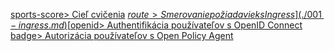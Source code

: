 
[sports-score> Cieľ cvičenia](./000-README.md)
[$route> Smerovanie požiadaviek s Ingress](./001-ingress.md)
[$openid> Authentifikácia používateľov s OpenID Connect](./002-oidc-auth.md)
[badge> Autorizácia používateľov s Open Policy Agent](./003-opa-autz.md)
